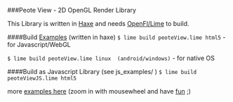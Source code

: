 ###Peote View - 2D OpenGL Render Library

This Library is written in [Haxe](http://haxe.org) and needs  [OpenFl/Lime](http://www.openfl.org/documentation/setup/install-haxe/)
to build.


####Build [Examples](http://maitag.github.io/peote-view/examples/example_01.html) (written in haxe)
`$ lime build peoteView.lime html5` - for Javascript/WebGL

`$ lime build peoteView.lime linux  (android/windows)` - for native OS


####Build as Javascript Library (see js_examples/ )
`$ lime build peoteViewJS.lime html5`

more [examples here](http://maitag.de/~semmi/haxelime/viewer_gpuanimtiles/)
(zoom in with mousewheel and have [fun](http://maitag.de/~semmi/haxelime/viewer_gpuanimtiles/halloWeltYT.html) ;)
